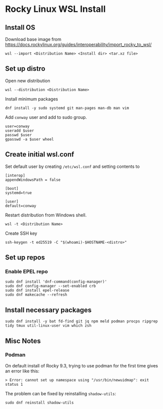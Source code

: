 # Rocky Linux WSL Install

## Install OS

Download base image from https://docs.rockylinux.org/guides/interoperability/import_rocky_to_wsl/

```shell
wsl --import <Distribution Name> <Install dir> <tar.xz file>
```

## Set up distro

Open new distribution

```shell
wsl --distribution <Distribution Name>
```

Install minimum packages

```shell
dnf install -y sudo systemd git man-pages man-db man vim
```

Add `conway` user and add to sudo group.

```shell
user=conway
useradd $user
passwd $user
gpasswd -a $user wheel
```

## Create initial wsl.conf

Set default user by creating `/etc/wsl.conf` and setting contents to

```
[interop]
appendWindowsPath = false

[boot]
systemd=true

[user]
default=conway
```

Restart distribution from Windows shell.

```shell
wsl -t <Distribution Name>
```

Create SSH key

```shell
ssh-keygen -t ed25519 -C "$(whoami)-$HOSTNAME-<distro>"
```

## Set up repos

### Enable EPEL repo

```shell
sudo dnf install 'dnf-command(config-manager)'
sudo dnf config-manager --set-enabled crb
sudo dnf install epel-release
sudo dnf makecache --refresh
```

## Install necessary packages

```shell
sudo dnf install -y bat fd-find git jq npm meld podman procps ripgrep tidy tmux util-linux-user vim which zsh 
```

## Misc Notes

### Podman

On default install of Rocky 9.3, trying to use podman for the first time gives an error like this:

    > Error: cannot set up namespace using "/usr/bin/newuidmap": exit status 1

The problem can be fixed by reinstalling `shadow-utils`:

```shell
sudo dnf reinstall shadow-utils
```
